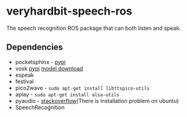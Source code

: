 # veryhardbit-speech-ros
The speech recognition ROS package that can both listen and speak.
## Dependencies
- pocketsphinx - [pypi](https://pypi.org/project/pocketsphinx/)
- vosk [pypi](https://pypi.org/project/vosk/) [model download](https://alphacephei.com/vosk/models)
- espeak
- festival
- pico2wave - `sudo apt-get install libttspico-utils`
- aplay - `sudo apt-get install alsa-utils`
- pyaudio - [stackoverflow](https://stackoverflow.com/a/35593426/9241531)(There is installation problem on ubuntu)
- SpeechRecognition

